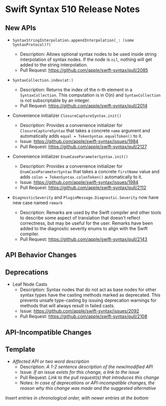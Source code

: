# Swift Syntax 510 Release Notes

## New APIs

- `SyntaxStringInterpolation.appendInterpolation(_: (some SyntaxProtocol)?)`
  - Description: Allows optional syntax nodes to be used inside string interpolation of syntax nodes. If the node is `nil`, nothing will get added to the string interpolation.
  - Pull Request: https://github.com/apple/swift-syntax/pull/2085
- `SyntaxCollection.index(at:)`
  - Description: Returns the index of the n-th element in a `SyntaxCollection`. This computation is in O(n) and `SyntaxCollection` is not subscriptable by an integer.
  - Pull Request: https://github.com/apple/swift-syntax/pull/2014
- Convenience initializer `ClosureCaptureSyntax.init()`
  - Description: Provides a convenience initializer for `ClosureCaptureSyntax` that takes a concrete `name` argument and automatically adds `equal = TokenSyntax.equalToken()` to it.
  - Issue: https://github.com/apple/swift-syntax/issues/1984
  - Pull Request: https://github.com/apple/swift-syntax/pull/2127
- Convenience initializer `EnumCaseParameterSyntax.init()`
  - Description: Provides a convenience initializer for `EnumCaseParameterSyntax` that takes a concrete `firstName` value and adds `colon = TokenSyntax.colonToken()` automatically to it.
  - Issue: https://github.com/apple/swift-syntax/issues/1984
  - Pull Request: https://github.com/apple/swift-syntax/pull/2112

- `DiagnosticSeverity` and `PluginMessage.Diagnostic.Severity` now have new case named `remark`
  - Description: Remarks are used by the Swift compiler and other tools to describe some aspect of translation that doesn't reflect correctness, but may be useful for the user. Remarks have been added to the diagnostic severity enums to align with the Swift compiler.
  - Pull Request: https://github.com/apple/swift-syntax/pull/2143

## API Behavior Changes

## Deprecations

- Leaf Node Casts
  - Description: Syntax nodes that do not act as base nodes for other syntax types have the casting methods marked as deprecated. This prevents unsafe type-casting by issuing deprecation warnings for methods that will always result in failed casts.
  - Issue: https://github.com/apple/swift-syntax/issues/2092
  - Pull Request: https://github.com/apple/swift-syntax/pull/2108
  
## API-Incompatible Changes


## Template

- *Affected API or two word description*
  - Description: *A 1-2 sentence description of the new/modified API*
  - Issue: *If an issue exists for this change, a link to the issue*
  - Pull Request: *Link to the pull request(s) that introduces this change*
  - Notes: *In case of deprecations or API-incompatible changes, the reason why this change was made and the suggested alternative*

*Insert entries in chronological order, with newer entries at the bottom*
